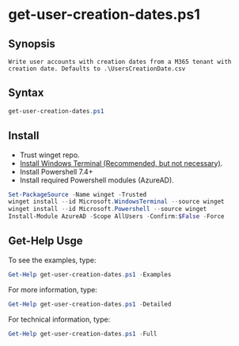 # get-user-creation-dates.ps1

## Synopsis
    Write user accounts with creation dates from a M365 tenant with creation date. Defaults to .\UsersCreationDate.csv


## Syntax

```powershell
get-user-creation-dates.ps1
```

## Install
- Trust winget repo.
- [Install Windows Terminal (Recommended, but not necessary)](https://apps.microsoft.com/detail/9n0dx20hk701?activetab=pivot%3Aoverviewtab&hl=en-us&gl=US).
- Install Powershell 7.4+
- Install required Powershell modules (AzureAD).

```powershell
Set-PackageSource -Name winget -Trusted
winget install --id Microsoft.WindowsTerminal --source winget
winget install --id Microsoft.Powershell --source winget
Install-Module AzureAD -Scope AllUsers -Confirm:$False -Force
```
## Get-Help Usge
To see the examples, type:  
```powershell
Get-Help get-user-creation-dates.ps1 -Examples
```
For more information, type:
```powershell
Get-Help get-user-creation-dates.ps1 -Detailed
```
For technical information, type:
```powershell
Get-Help get-user-creation-dates.ps1 -Full
```

